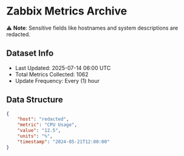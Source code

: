 # Zabbix Metrics Archive

⚠️ **Note**: Sensitive fields like hostnames and system descriptions are redacted.

## Dataset Info
- Last Updated: 2025-07-14 06:00 UTC
- Total Metrics Collected: 1062
- Update Frequency: Every (1) hour

## Data Structure
```json
{
    "host": "redacted",
    "metric": "CPU Usage",
    "value": "12.5",
    "units": "%",
    "timestamp": "2024-05-21T12:00:00"
}
```
